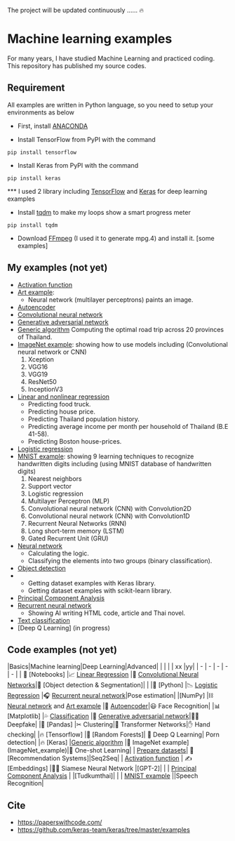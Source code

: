 The project will be updated continuously ......  :fire:

# Machine learning examples

For many years, I have studied Machine Learning and practiced coding. This repository has published my source codes.

## Requirement

All examples are written in Python language, so you need to setup your environments as below 

* First, install [ANACONDA](https://www.continuum.io/downloads)

* Install TensorFlow from PyPI with the command

`pip install tensorflow`

* Install Keras from PyPI with the command

`pip install keras`

*** I used 2 library including [TensorFlow](https://www.tensorflow.org/) and [Keras](https://keras.io/) for deep learning examples

* Install [tqdm](https://pypi.python.org/pypi/tqdm) to make my loops show a smart progress meter 

`pip install tqdm`

* Download [FFmpeg](https://www.ffmpeg.org/download.html) (I used it to generate mpg.4) and install it. [some examples]

## My examples (not yet) 

* [Activation function](Activation_function)  
* [Art example](Art_example): 
  * Neural network (multilayer perceptrons) paints an image.
* [Autoencoder](Autoencoder)
* [Convolutional neural network](Convolutional_neural_network)
* [Generative adversarial network](Generative_adversarial_network)
* [Generic algorithm](Generic_algorithm)
  Computing the optimal road trip across 20 provinces of Thailand.
* [ImageNet example](ImageNet_example): showing how to use models including (Convolutional neural network or CNN) 
  1. Xception
  2. VGG16
  3. VGG19
  4. ResNet50
  5. InceptionV3
* [Linear and nonlinear regression](Linear_regression)
  * Predicting food truck.
  * Predicting house price.
  * Predicting Thailand population history.
  * Predicting average income per month per household  of Thailand (B.E 41-58).
  * Predicting Boston house-prices.  
* [Logistic regression](Logistic_regression)
* [MNIST example](MNIST_example): showing 9 learning techniques to recognize handwritten digits including (using MNIST database of handwritten digits)  
  1. Nearest neighbors
  2. Support vector
  3. Logistic regression 
  4. Multilayer Perceptron (MLP)
  5. Convolutional neural network (CNN) with Convolution2D
  6. Convolutional neural network (CNN) with Convolution1D
  7. Recurrent Neural Networks (RNN)
  8. Long short-term memory (LSTM)
  9. Gated Recurrent Unit (GRU)
* [Neural network](Neural_network)
  * Calculating the logic.
  * Classifying the elements into two groups (binary classification).
* [Object detection](Object_detection)
* 
  * Getting dataset examples with Keras library.
  * Getting dataset examples with scikit-learn library.
* [Principal Component Analysis](Principal_Component_Analysis)
* [Recurrent neural network](Recurrent_neural_network)
  * Showing AI writing HTML code, article and Thai novel.
* [Text classification](Text_classification)
* [Deep Q Learning] (in progress)


## Code examples (not yet) 
|Basics|Machine learning|Deep Learning|Advanced|
|      |                |             |      xx  |yy|
| -    |         -      |  -          |  -     | - |
| 📕 [Notebooks] |📈 [Linear Regression](Linear_regression)   |👀 [Convolutional Neural Networks](Convolutional_neural_network)|📸 [Object detection & Segmentation]| |
|🐍 [Python]    |📉 [Logistic Regression](Logistic_regression) |🎧 [Recurrent neural network](Recurrent_neural_network)|Pose estimation|
|[NumPy]      |⛓ [Neural network](Neural_network) and [Art example](Art_example) |🔮 [Autoencoder](Autoencoder)|😃 Face Recognition|
|📊 [Matplotlib] |💦 [Classification](Text_classification) |👥 [Generative adversarial network](Generative_adversarial_network)|👳‍♂ Deepfake|
|🐼 [Pandas]     |✂ Clustering|🐝 Transformer Networks|✋ Hand checking|
|🔥 [Tensorflow] |🌳 [Random Forests]| 💪 Deep Q Learning| Porn detection|
|🔥 [Keras]      |[Generic algorithm](Generic_algorithm) |📸 ImageNet example](ImageNet_example)|🎯 One-shot Learning|
| [Prepare datasets](Prepare_datasets)| 🛒 [Recommendation Systems]|Seq2Seq|
| [Activation function](Activation_function) | ✍ [Embeddings] |👯‍♀ Siamese Neural Network |[GPT-2]|
|                | [Principal Component Analysis](Principal_Component_Analysis) | |[Tudkumthai]|
|                | [MNIST example](MNIST_example) ||Speech Recognition|



## Cite
* https://paperswithcode.com/
* https://github.com/keras-team/keras/tree/master/examples
